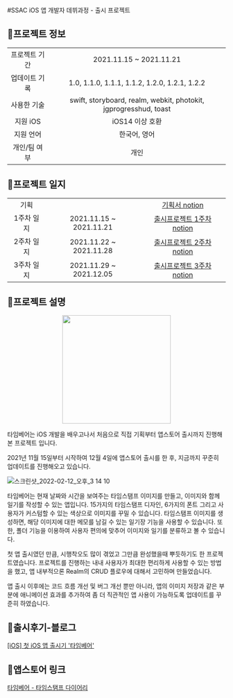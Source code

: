 #SSAC iOS 앱 개발자 데뷔과정 - 출시 프로젝트

## 📍프로젝트 정보
|||
|:---:|:---:|
|프로젝트 기간|2021.11.15 ~ 2021.11.21|
|업데이트 기록|1.0, 1.1.0, 1.1.1, 1.1.2, 1.2.0, 1.2.1, 1.2.2|
|사용한 기술|swift, storyboard, realm, webkit, photokit, jgprogresshud, toast|
|지원 iOS|iOS14 이상 호환|
|지원 언어|한국어, 영어|
|개인/팀 여부|개인|

## 📍프로젝트 일지
||||
|:---:|:---:|:---:|
|기획| |<a href="https://lumpy-chip-1b8.notion.site/TimeDiary-4cdb9a025bfd462899b10b4fafe384be">기획서 notion</a>|
|1주차 일지|2021.11.15 ~ 2021.11.21|<a href="https://lumpy-chip-1b8.notion.site/1-11-15-11-21-a2ea6c56927a4d7b9c2c20f4869afee4">출시프로젝트 1주차    notion</a>|
|2주차 일지|2021.11.22 ~ 2021.11.28|<a href="https://lumpy-chip-1b8.notion.site/2-11-22-11-28-2e64d6b2fa71415896f847f9e89e48b4">출시프로젝트 2주차    notion</a>|
|3주차 일지|2021.11.29 ~ 2021.12.05|<a href="https://lumpy-chip-1b8.notion.site/3-11-29-12-5-89cc26057f7a4ece9c164315be9b2c12">출시프로젝트 3주차    notion</a>|


## 📍프로젝트 설명

<center><img src="https://user-images.githubusercontent.com/58027136/156922779-e4c55910-643d-4391-8925-c092bacaa73b.png" width="250" height="250"></center>

타임베어는 iOS 개발을 배우고나서 처음으로 직접 기획부터 앱스토어 출시까지 진행해본 프로젝트 입니다.

2021년 11월 15일부터 시작하여 12월 4일에 앱스토어 출시를 한 후, 지금까지 꾸준히 업데이트를 진행해오고 있습니다.

![스크린샷_2022-02-12_오후_3 14 10](https://user-images.githubusercontent.com/58027136/156922781-b0fed614-0a55-478d-8362-77beb2af39d0.png)

  타임베어는 현재 날짜와 시간을 보여주는 타임스탬프 이미지를 만들고, 이미지와 함께 일기를 작성할 수 있는 앱입니다. 15가지의 타임스탬프 디자인, 6가지의 폰트 그리고 사용자가 커스텀할 수 있는 색상으로 이미지를 꾸밀 수 있습니다. 타임스탬프 이미지를 생성하면, 해당 이미지에 대한 메모를 남길 수 있는 일기장 기능을 사용할 수 있습니다.  또한, 폴더 기능을 이용하여 사용자 편의에 맞추어 이미지와 일기를 분류하고 볼 수 있습니다. 

첫 앱 출시였던 만큼, 시행착오도 많이 겪었고 그만큼 완성했을때 뿌듯하기도 한 프로젝트였습니다. 프로젝트를 진행하는 내내 사용자가 최대한 편리하게 사용할 수 있는 방법을 했고, 앱 내부적으론 Realm의 CRUD 플로우에 대해서 고민하며 만들었습니다.

앱 출시 이후에는 코드 흐름 개선 및 버그 개선 뿐만 아니라, 앱의 이미지 저장과 같은 부분에 애니메이션 효과를 추가하여 좀 더 직관적인 앱 사용이 가능하도록 업데이트를 꾸준히 하였습니다.

## 📍출시후기-블로그

[[iOS] 첫 iOS 앱 출시기 '타임베어'](https://velog.io/@luboolu/iOS-%EC%B2%AB-iOS-%EC%95%B1-%EC%B6%9C%EC%8B%9C%EA%B8%B0-%ED%83%80%EC%9E%84%EB%B2%A0%EC%96%B4)

## 📍앱스토어 링크

[‎타임베어 - 타임스탬프 다이어리](https://apps.apple.com/kr/app/%ED%83%80%EC%9E%84%EB%B2%A0%EC%96%B4-%ED%83%80%EC%9E%84%EC%8A%A4%ED%83%AC%ED%94%84-%EB%8B%A4%EC%9D%B4%EC%96%B4%EB%A6%AC/id1597848673)

